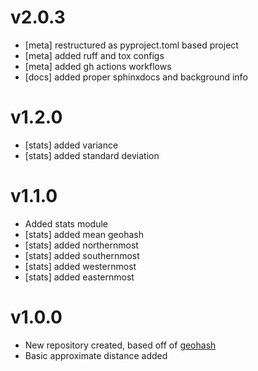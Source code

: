 v2.0.3
======

* [meta] restructured as pyproject.toml based project
* [meta] added ruff and tox configs 
* [meta] added gh actions workflows
* [docs] added proper sphinxdocs and background info 


v1.2.0
======

 * [stats] added variance
 * [stats] added standard deviation
 
v1.1.0
======

 * Added stats module
 * [stats] added mean geohash
 * [stats] added northernmost
 * [stats] added southernmost
 * [stats] added westernmost
 * [stats] added easternmost

v1.0.0
======

 * New repository created, based off of [geohash](https://github.com/vinsci/geohash)
 * Basic approximate distance added